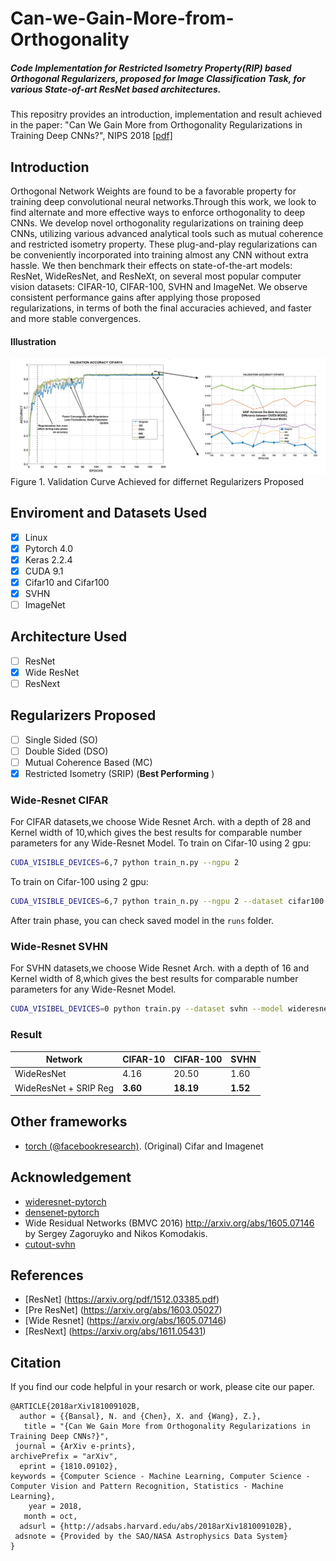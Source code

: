 # Can-we-Gain-More-from-Orthogonality
##### Code Implementation for Restricted Isometry Property(RIP) based Orthogonal Regularizers, proposed for Image Classification Task, for various State-of-art ResNet based architectures.

This repositry provides an introduction, implementation and result achieved in the paper:
"Can We Gain More from Orthogonality Regularizations in Training Deep CNNs?", NIPS 2018 [[pdf]](https://arxiv.org/abs/1810.09102) 

## Introduction
Orthogonal Network Weights are found to be a favorable property for training deep convolutional neural networks.Through this work, we look to find alternate and more effective  ways to enforce orthogonality to deep CNNs. We develop novel orthogonality regularizations on training deep CNNs, utilizing various advanced analytical tools such as mutual coherence and restricted isometry property. These plug-and-play regularizations can be conveniently incorporated into training almost any CNN without extra hassle. We then benchmark their effects on state-of-the-art models: ResNet, WideResNet, and ResNeXt, on several most popular computer vision datasets: CIFAR-10, CIFAR-100, SVHN and ImageNet. We observe consistent performance gains after applying those proposed regularizations, in terms of both the final accuracies achieved, and faster and more stable convergences. 

#### Illustration
![Can-we-Gain-More-from-Orthogonality](/FIGS/final_resnet_cifar10f.PNG)
Figure 1. Validation Curve Achieved for differnet Regularizers Proposed

## Enviroment and Datasets Used
- [x] Linux
- [x] Pytorch 4.0
- [x] Keras 2.2.4
- [x] CUDA 9.1
- [x] Cifar10 and Cifar100
- [x] SVHN
- [ ] ImageNet

## Architecture Used
- [ ] ResNet
- [x] Wide ResNet
- [ ] ResNext

## Regularizers Proposed 
- [ ] Single Sided (SO)
- [ ] Double Sided (DSO)
- [ ] Mutual Coherence Based (MC)
- [x] Restricted Isometry (SRIP) (**Best Performing** )

### Wide-Resnet CIFAR
For CIFAR datasets,we choose Wide Resnet Arch. with a depth of 28 and Kernel width of 10,which
gives the best results for comparable number parameters for any Wide-Resnet Model. 
To train on Cifar-10 using 2 gpu:

```bash
CUDA_VISIBLE_DEVICES=6,7 python train_n.py --ngpu 2
```

To train on Cifar-100 using 2 gpu:

```bash
CUDA_VISIBLE_DEVICES=6,7 python train_n.py --ngpu 2 --dataset cifar100
```

After train phase, you can check saved model in the ```runs``` folder.

### Wide-Resnet SVHN
For SVHN datasets,we choose Wide Resnet Arch. with a depth of 16 and Kernel width of 8,which
gives the best results for comparable number parameters for any Wide-Resnet Model. 
``` bash
CUDA_VISIBEL_DEVICES=0 python train.py --dataset svhn --model wideresnet --learning_rate 0.01 --epochs 160
```

### Result
| **Network** | **CIFAR-10** | **CIFAR-100** | **SVHN** |
| ----------- | ------------ | ------------- | -------- |
| WideResNet  | 4.16       | 20.50          | 1.60     |
| WideResNet + SRIP Reg | **3.60** | **18.19**        | **1.52** |

## Other frameworks
* [torch (@facebookresearch)](https://github.com/szagoruyko/wide-residual-networks.). (Original) Cifar and Imagenet

## Acknowledgement
- [wideresnet-pytorch](https://github.com/xternalz/WideResNet-pytorch)
- [densenet-pytorch](https://github.com/andreasveit/densenet-pytorch)
- Wide Residual Networks (BMVC 2016) http://arxiv.org/abs/1605.07146 by Sergey Zagoruyko and Nikos Komodakis.
- [cutout-svhn](https://github.com/uoguelph-mlrg/Cutout)

## References
- [ResNet] (https://arxiv.org/pdf/1512.03385.pdf)
- [Pre ResNet] (https://arxiv.org/abs/1603.05027)
- [Wide Resnet] (https://arxiv.org/abs/1605.07146)
- [ResNext] (https://arxiv.org/abs/1611.05431)

## Citation
If you find our code helpful in your resarch or work, please cite our paper.
```
@ARTICLE{2018arXiv181009102B,
  author = {{Bansal}, N. and {Chen}, X. and {Wang}, Z.},
   title = "{Can We Gain More from Orthogonality Regularizations in Training Deep CNNs?}",
 journal = {ArXiv e-prints},
archivePrefix = "arXiv",
  eprint = {1810.09102},
keywords = {Computer Science - Machine Learning, Computer Science - Computer Vision and Pattern Recognition, Statistics - Machine Learning},
    year = 2018,
   month = oct,
  adsurl = {http://adsabs.harvard.edu/abs/2018arXiv181009102B},
 adsnote = {Provided by the SAO/NASA Astrophysics Data System}
}
```
